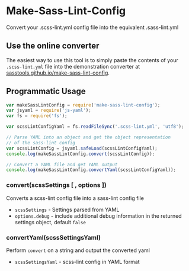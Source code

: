 Make-Sass-Lint-Config
=====================
Convert your .scss-lint.yml config file into the equivalent .sass-lint.yml

Use the online converter
---

The easiest way to use this tool is to simply paste the contents of your `.scss-lint.yml` file into the demonstration converter at [sasstools.github.io/make-sass-lint-config](http://sasstools.github.io/make-sass-lint-config/).

Programmatic Usage
---
```javascript
var makeSassLintConfig = require('make-sass-lint-config');
var jsyaml = require('js-yaml');
var fs = require('fs');

var scssLintConfigYaml = fs.readFileSync('.scss-lint.yml', 'utf8');

// Parse YAML into an object and get the object representation
// of the sass-lint config
var scssLintConfig = jsyaml.safeLoad(scssLintConfigYaml);
console.log(makeSassLintConfig.convert(scssLintConfig));

// Convert a YAML file and get YAML output
console.log(makeSassLintConfig.convertYaml(scssLintConfigYaml));
```

### convert(scssSettings [ , options ])
Converts a scss-lint config file into a sass-lint config file
- `scssSettings` - Settings parsed from YAML
- `options.debug` - include additional debug information in the returned settings object, default `false`

### convertYaml(scssSettingsYaml)
Perform `convert` on a string and output the converted yaml
- `scssSettingsYaml` - scss-lint config in YAML format

